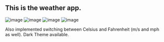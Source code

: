## This is the weather app.
![image](https://github.com/ShadowPrice1328/WeatherApp/assets/60846759/94a3a641-d0b2-4909-896a-770b0d5dca2f)
![image](https://github.com/ShadowPrice1328/WeatherApp/assets/60846759/eaabfc51-2ea2-4b69-afed-1729368b60bb)
![image](https://github.com/ShadowPrice1328/WeatherApp/assets/60846759/fda79823-b579-4d28-8c21-78948547654f)
![image](https://github.com/ShadowPrice1328/WeatherApp/assets/60846759/a1af2278-0e99-4d1c-a3c5-5ca0ae354d2f)

Also implemented switching between Celsius and Fahrenheit (m/s and mph as well).
Dark Theme available.
